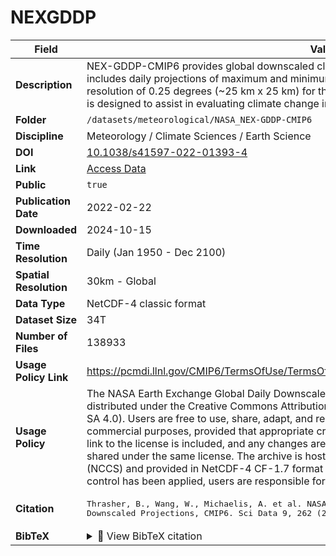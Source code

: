 # NEXGDDP

| Field | Value |
|--------|-------|
| **Description** | NEX-GDDP-CMIP6 provides global downscaled climate scenarios derived from CMIP6 models. It includes daily projections of maximum and minimum temperatures and precipitation at a spatial resolution of 0.25 degrees (~25 km x 25 km) for the periods from 1950 through 2100. The dataset is designed to assist in evaluating climate change impacts at local to regional scales. |
| **Folder** | `/datasets/meteorological/NASA_NEX-GDDP-CMIP6` |
| **Discipline** | Meteorology / Climate Sciences / Earth Science |
| **DOI** | [10.1038/s41597-022-01393-4](https://doi.org/10.1038/s41597-022-01393-4) |
| **Link** | [Access Data](https://app.globus.org/file-manager?origin_id=05dbc4e8-9731-4202-aac3-ef31dc743cd1&origin_path=%2F) |
| **Public** | `true` |
| **Publication Date** | 2022-02-22 |
| **Downloaded** | 2024-10-15 |
| **Time Resolution** | Daily (Jan 1950 - Dec 2100) |
| **Spatial Resolution** | 30km - Global |
| **Data Type** | NetCDF-4 classic format |
| **Dataset Size** | 34T |
| **Number of Files** | 138933 |
| **Usage Policy Link** | https://pcmdi.llnl.gov/CMIP6/TermsOfUse/TermsOfUse6-1.html |
| **Usage Policy** | The NASA Earth Exchange Global Daily Downscaled Projections (NEX-GDDP-CMIP6) dataset is distributed under the Creative Commons Attribution-ShareAlike 4.0 International license (CC-BY-SA 4.0). Users are free to use, share, adapt, and redistribute the data for research, educational, or commercial purposes, provided that appropriate credit is given to the original authors and NASA, a link to the license is included, and any changes are clearly indicated. Any derivative works must be shared under the same license. The archive is hosted by the NASA Center for Climate Simulation (NCCS) and provided in NetCDF-4 CF-1.7 format via THREDDS Data Server access. While quality control has been applied, users are responsible for validating data for their specific applications. |
| **Citation** | <pre>Thrasher, B., Wang, W., Michaelis, A. et al. NASA Global Daily Downscaled Projections, CMIP6. Sci Data 9, 262 (2022). https://doi.org/10.1038/s41597-022-01393-4</pre> |
| **BibTeX** | <details><summary>📜 View BibTeX citation</summary><pre>@article{Thrasher2022,<br>  author    = {Bridget Thrasher and Weile Wang and Andrew Michaelis and Forrest Melton and Tsengdar Lee and Ramakrishna Nemani},<br>  title     = {NASA Global Daily Downscaled Projections, CMIP6},<br>  journal   = {Scientific Data},<br>  year      = {2022},<br>  volume    = {9},<br>  number    = {1},<br>  pages     = {262},<br>  doi       = {10.1038/s41597-022-01393-4},<br>  url       = {https://doi.org/10.1038/s41597-022-01393-4},<br>  issn      = {2052-4463},<br>  abstract  = {We describe the latest version of the NASA Earth Exchange Global Daily Downscaled Projections (NEX-GDDP-CMIP6). The archive contains downscaled historical and future projections for 1950–2100 based on output from Phase 6 of the Climate Model Intercomparison Project (CMIP6). The downscaled products were produced using a daily variant of the monthly bias correction/spatial disaggregation (BCSD) method and are at 1/4-degree horizontal resolution. Currently, eight variables from five CMIP6 experiments (historical, SSP126, SSP245, SSP370, and SSP585) are provided as procurable from thirty-five global climate models.}<br>}</pre> |
